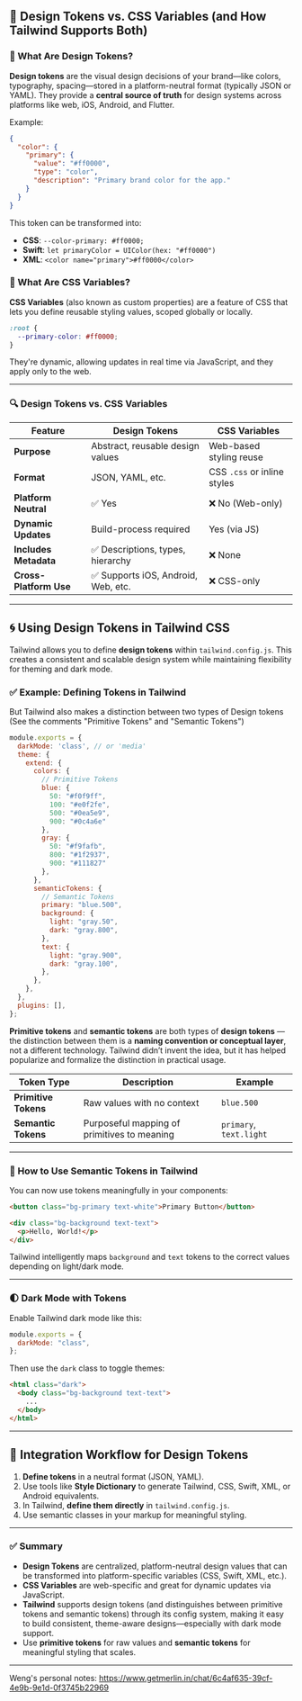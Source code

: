 ## 🔄 Design Tokens vs. CSS Variables (and How Tailwind Supports Both)

### 🔹 What Are Design Tokens?

**Design tokens** are the visual design decisions of your brand—like colors, typography, spacing—stored in a platform-neutral format (typically JSON or YAML). They provide a **central source of truth** for design systems across platforms like web, iOS, Android, and Flutter.

Example:

```json
{
  "color": {
    "primary": {
      "value": "#ff0000",
      "type": "color",
      "description": "Primary brand color for the app."
    }
  }
}
```

This token can be transformed into:

- **CSS**: `--color-primary: #ff0000;`
- **Swift**: `let primaryColor = UIColor(hex: "#ff0000")`
- **XML**: `<color name="primary">#ff0000</color>`
    
### 🔹 What Are CSS Variables?

**CSS Variables** (also known as custom properties) are a feature of CSS that lets you define reusable styling values, scoped globally or locally.

```css
:root {
  --primary-color: #ff0000;
}
```

They're dynamic, allowing updates in real time via JavaScript, and they apply only to the web.

---

### 🔍 Design Tokens vs. CSS Variables

|Feature|Design Tokens|CSS Variables|
|---|---|---|
|**Purpose**|Abstract, reusable design values|Web-based styling reuse|
|**Format**|JSON, YAML, etc.|CSS `.css` or inline styles|
|**Platform Neutral**|✅ Yes|❌ No (Web-only)|
|**Dynamic Updates**|Build-process required|Yes (via JS)|
|**Includes Metadata**|✅ Descriptions, types, hierarchy|❌ None|
|**Cross-Platform Use**|✅ Supports iOS, Android, Web, etc.|❌ CSS-only|

---

## 🌀 Using Design Tokens in Tailwind CSS

Tailwind allows you to define **design tokens** within `tailwind.config.js`. This creates a consistent and scalable design system while maintaining flexibility for theming and dark mode.

### ✅ Example: Defining Tokens in Tailwind

But Tailwind also makes a distinction between two types of Design tokens (See the comments "Primitive Tokens" and "Semantic Tokens")

```js
module.exports = {
  darkMode: 'class', // or 'media'
  theme: {
    extend: {
      colors: {
        // Primitive Tokens
        blue: {
          50: "#f0f9ff",
          100: "#e0f2fe",
          500: "#0ea5e9",
          900: "#0c4a6e"
        },
        gray: {
          50: "#f9fafb",
          800: "#1f2937",
          900: "#111827"
        },
      },
      semanticTokens: {
        // Semantic Tokens
        primary: "blue.500",
        background: {
          light: "gray.50",
          dark: "gray.800",
        },
        text: {
          light: "gray.900",
          dark: "gray.100",
        },
      },
    },
  },
  plugins: [],
};
```

**Primitive tokens** and **semantic tokens** are both types of **design tokens** — the distinction between them is a **naming convention or conceptual layer**, not a different technology. Tailwind didn’t invent the idea, but it has helped popularize and formalize the distinction in practical usage.

| Token Type           | Description                                 | Example                 |
| -------------------- | ------------------------------------------- | ----------------------- |
| **Primitive Tokens** | Raw values with no context                  | `blue.500`              |
| **Semantic Tokens**  | Purposeful mapping of primitives to meaning | `primary`, `text.light` |

---

### 🎨 How to Use Semantic Tokens in Tailwind

You can now use tokens meaningfully in your components:

```html
<button class="bg-primary text-white">Primary Button</button>

<div class="bg-background text-text">
  <p>Hello, World!</p>
</div>
```

Tailwind intelligently maps `background` and `text` tokens to the correct values depending on light/dark mode.

---

### 🌓 Dark Mode with Tokens

Enable Tailwind dark mode like this:

```js
module.exports = {
  darkMode: "class",
};
```

Then use the `dark` class to toggle themes:

```html
<html class="dark">
  <body class="bg-background text-text">
    ...
  </body>
</html>
```

---

## 🧩 Integration Workflow for Design Tokens

1. **Define tokens** in a neutral format (JSON, YAML).
2. Use tools like **Style Dictionary** to generate Tailwind, CSS, Swift, XML, or Android equivalents.
3. In Tailwind, **define them directly** in `tailwind.config.js`.
4. Use semantic classes in your markup for meaningful styling.

---

### ✅ Summary

- **Design Tokens** are centralized, platform-neutral design values that can be transformed into platform-specific variables (CSS, Swift, XML, etc.).
- **CSS Variables** are web-specific and great for dynamic updates via JavaScript.
- **Tailwind** supports design tokens (and distinguishes between primitive tokens and semantic tokens) through its config system, making it easy to build consistent, theme-aware designs—especially with dark mode support.
- Use **primitive tokens** for raw values and **semantic tokens** for meaningful styling that scales.

---

Weng's personal notes:
https://www.getmerlin.in/chat/6c4af635-39cf-4e9b-9e1d-0f3745b22969